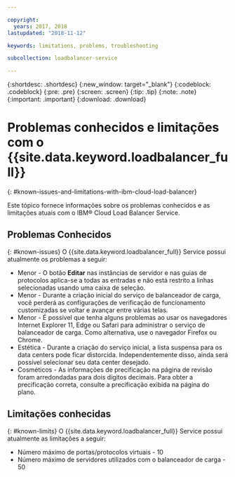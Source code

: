 ```yaml
---

copyright:
  years: 2017, 2018
lastupdated: "2018-11-12"

keywords: limitations, problems, troubleshooting

subcollection: loadbalancer-service

---
```


{:shortdesc: .shortdesc}
{:new_window: target="_blank"}
{:codeblock: .codeblock}
{:pre: .pre}
{:screen: .screen}
{:tip: .tip}
{:note: .note}
{:important: .important}
{:download: .download}

# Problemas conhecidos e limitações com o {{site.data.keyword.loadbalancer_full}}
{: #known-issues-and-limitations-with-ibm-cloud-load-balancer}

Este tópico fornece informações sobre os problemas conhecidos e as limitações atuais
com o IBM® Cloud Load Balancer Service.

## Problemas Conhecidos
{: #known-issues}
O {{site.data.keyword.loadbalancer_full}} Service possui atualmente os problemas a seguir:

* Menor - O botão **Editar** nas instâncias de servidor e nas guias de protocolos aplica-se a todas as entradas e não está restrito a linhas selecionadas usando uma caixa de seleção.
* Menor - Durante a criação inicial do serviço de balanceador de carga, você perderá as configurações de verificação de funcionamento customizadas se voltar e avançar entre várias telas.
* Menor - É possível que tenha alguns problemas ao usar os navegadores Internet Explorer 11, Edge ou Safari para administrar o serviço de balanceador de carga. Como alternativa, use o navegador Firefox ou Chrome.
* Estética - Durante a criação do serviço inicial, a lista suspensa para os data centers pode ficar distorcida. Independentemente disso, ainda será possível selecionar seu data center desejado.
* Cosméticos - As informações de precificação na página de revisão foram arredondadas para dois dígitos decimais. Para obter a precificação correta, consulte a precificação exibida na página do plano.

## Limitações conhecidas
{: #known-limits}
O {{site.data.keyword.loadbalancer_full}} Service possui atualmente as limitações a seguir:

* Número máximo de portas/protocolos virtuais - 10
* Número máximo de servidores utilizados com o balanceador de carga - 50
